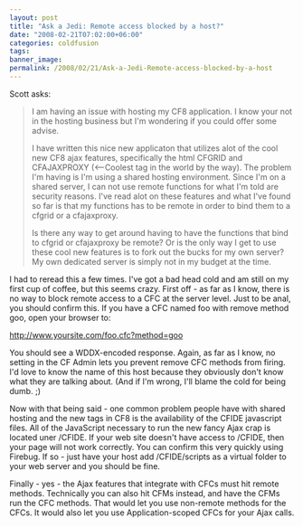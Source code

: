 ```yaml
---
layout: post
title: "Ask a Jedi: Remote access blocked by a host?"
date: "2008-02-21T07:02:00+06:00"
categories: coldfusion 
tags: 
banner_image: 
permalink: /2008/02/21/Ask-a-Jedi-Remote-access-blocked-by-a-host
---
```


Scott asks:

<blockquote>
<p>
I am having an issue with hosting my CF8 application.  I
know your not in the hosting business but I'm wondering if you could offer some advise.

I have written this nice new applicaton that utilizes alot of the cool new CF8 ajax features, specifically the html CFGRID and CFAJAXPROXY (&lt;--Coolest tag in the world by the way).  The problem I'm having is I'm using a
shared hosting environment. Since I'm on a shared server, I can not use remote functions for what I'm told are security reasons.  I've read alot on these features and what I've found so far is that my functions has to be remote
in order to bind them to a cfgrid or a cfajaxproxy.

Is there any way to get around having to have the functions that bind to cfgrid or cfajaxproxy be remote?  Or is the only way I get to use these cool new features is to fork out
the bucks for my own server?  My own dedicated server is simply not in my budget at the time.
</p>
</blockquote>

I had to reread this a few times. I've got a bad head cold and am still on my first cup of coffee, but this seems crazy. First off - as far as I know, there is no way to block remote access to a CFC at the server level. Just to be anal, you should confirm this. If you have a CFC named foo with remove method goo, open your browser to:

http://www.yoursite.com/foo.cfc?method=goo

You should see a WDDX-encoded response. Again, as far as I know, no setting in the CF Admin lets you prevent remove CFC methods from firing. I'd love to know the name of this host because they obviously don't know what they are talking about. (And if I'm wrong, I'll blame the cold for being dumb. ;)

Now with that being said - one common problem people have with shared hosting and the new tags in CF8 is the availability of the CFIDE javascript files. All of the JavaScript necessary to run the new fancy Ajax crap is located uner /CFIDE. If your web site doesn't have access to /CFIDE, then your page will not work correctly. You can confirm this very quickly using Firebug. If so - just have your host add /CFIDE/scripts as a virtual folder to your web server and you should be fine.

Finally - yes - the Ajax features that integrate with CFCs must hit remote methods. Technically you can also hit CFMs instead, and have the CFMs run the CFC methods. That would let you use non-remote methods for the CFCs. It would also let you use Application-scoped CFCs for your Ajax calls.